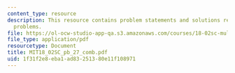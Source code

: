```yaml
---
content_type: resource
description: This resource contains problem statements and solutions related to optimization
  problems.
file: https://ol-ocw-studio-app-qa.s3.amazonaws.com/courses/18-02sc-multivariable-calculus-fall-2010/1f31f2e8eba1ad83251380e11f108971_MIT18_02SC_pb_27_comb.pdf
file_type: application/pdf
resourcetype: Document
title: MIT18_02SC_pb_27_comb.pdf
uid: 1f31f2e8-eba1-ad83-2513-80e11f108971
---
```

